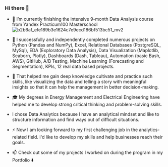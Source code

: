 ### Hi there 👋

- 🔭 I’m currently finishing the intensive 9-month Data Analysis course from Yandex Practicum100 Masterschool ![b2b6af_efe189b3e1624c7e9ecd186bf513bc51_mv2](https://user-images.githubusercontent.com/96375089/169254547-801127c4-b66e-463a-8455-0fd5eddbd71a.jpg)

- 🌱 I successfully and independently completed numerous projects on Python (Pandas and NumPy), Excel, Relational Databases (PostgreSQL, MySql), EDA (Exploratory Data Analysis), Data Visualization (Maplotlib, Seaborn, Plotly), Dashboards (Dash, Tableau), Automation (basic Bash, AWS), GitHub, A/B Testing, Machine Learning (Forecasting and Segmentation), KPIs, 12 real data based projects.

- 👯 That helped me gain deep knowledge cultivate and practice such skills, like visualizing the data and telling a story with meaningful insights so that it can help the management in better decision-making.

- :mortar_board: My degrees in Energy Management and Electrical Engineering have helped me to develop strong critical thinking and problem-solving skills.

- I chose Data Analytics because I have an analytical mindset and like to structure information and find ways out of difficult situations.

- ⚡ Now I am looking forward to my first challenging job in the analytics-related field. I'd like to develop my skills and help businesses reach their goals.

- 📫 Check out some of my projects I worked on during the program in my Portfolio :arrow_down:


<!--
**AtlasmanYevgenii/AtlasmanYevgenii** is a ✨ _special_ ✨ repository because its `README.md` (this file) appears on your GitHub profile.

Here are some ideas to get you started:

